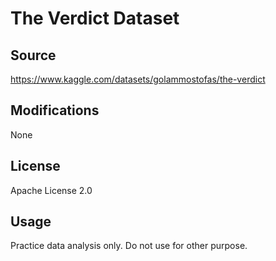 # The Verdict Dataset

## Source
https://www.kaggle.com/datasets/golammostofas/the-verdict

## Modifications

None

## License

Apache License 2.0

## Usage
Practice data analysis only. Do not use for other purpose.

